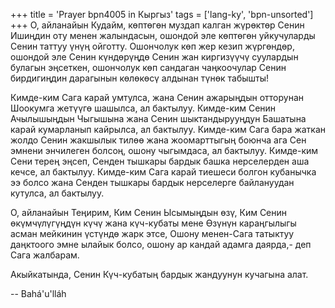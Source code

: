 +++
title = 'Prayer bpn4005 in Кыргыз'
tags = ['lang-ky', 'bpn-unsorted']
+++
О, айланайын Кудайм, көптөгөн муздап калган жүрөктөр Сенин Ишиңдин оту менен жалындасын, ошондой эле көптөгөн уйкучуларды Сенин таттуу үнүң ойготту. Ошончолук көп жер кезип жүргөндөр, ошондой эле Сенин күндөрүңдө Сенин жан киргизүүчү суулардын булагын эңсеткен, ошончолук көп сандаган чаңкоочулар Сенин бирдигиңдин дарагынын көлөкөсү алдынан түнөк табышты!

Кимде-ким Сага карай умтулса, жана Сенин ажарыңдын отторунан Шоокумга жетүүгө шашылса, ал бактылуу. Кимде-ким Сенин Ачылышыңдын Чыгышына жана Сенин шыктандырууңдун Башатына карай кумарланып кайрылса, ал бактылуу. Кимде-ким Сага бара жаткан жолдо Сенин жакшылык тилөө жана жоомарттыгың боюнча ага Сен эмнени энчилеген болсоң, ошону чыгымдаса, ал бактылуу. Кимде-ким Сени терең эңсеп, Сенден тышкары бардык башка нерселерден аша кечсе, ал бактылуу. Кимде-ким Сага карай тиешеси болгон кубанычка ээ болсо жана Сенден тышкары бардык нерселерге байлануудан кутулса, ал бактылуу.

О, айланайын Теңирим, Ким Сенин Ысымыңдын өзү, Ким Сенин өкүмчүлүгүңдүн күчү жана күч-кубаты мене Өзүнүн караңгылыгы асман мейкинин үстүндө жарк этсе, Ошону менен-Сага татыктуу даңктоого эмне ылайык болсо, ошону ар кандай адамга даярда,- деп Сага жалбарам.

Акыйкатында, Сенин Күч-кубатың бардык жандуунун кучагына алат.

-- Bahá'u'lláh
